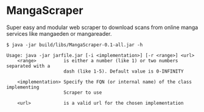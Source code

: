 # MangaScraper

Super easy and modular web scraper to download scans from online manga services like mangaeden or mangareader.

```shellsession
$ java -jar build/libs/MangaScraper-0.1-all.jar -h

Usage: java -jar jarfile.jar [-i <implementation>] [-r <range>] <url>
    <range>          is either a number (like 1) or two numbers separated with a
                     dash (like 1-5). Default value is 0-INFINITY

    <implementation> Specify the FQN (or internal name) of the class implementing
                     Scraper to use

    <url>            is a valid url for the chosen implementation
```
